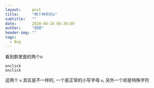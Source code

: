 ```yaml
---
layout:     post
title:      "两个神奇的o"
subtitle:   ""
date:       2020-08-18 09:30:00
author:     "胡荣"
header-img: ""
tags:
  - Bug
---
```



看到群里面的两个o

```
onclick
οnclick
```

这两个 `o` 其实是不一样的, 一个是正常的小写字母 `o`, 另外一个却是特殊字符